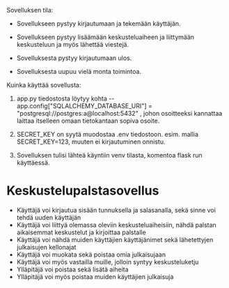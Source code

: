Sovelluksen tila:

- Sovellukseen pystyy kirjautumaan ja tekemään käyttäjän.
- Sovellukseen pystyy lisäämään keskusteluaiheen ja liittymään keskusteluun ja myös lähettää viestejä.
- Sovelluksesta pystyy kirjautumaan ulos.

- Sovelluksesta uupuu vielä monta toimintoa.

Kuinka käyttää sovellusta:

1. app.py tiedostosta löytyy kohta -- app.config["SQLALCHEMY_DATABASE_URI"] = "postgresql://postgres:a@localhost:5432" , johon osoitteeksi kannattaa laittaa itselleen omaan tietokantaan sopiva osoite.

2. SECRET_KEY on syytä muodostaa .env tiedostoon. esim. mallia SECRET_KEY=123, muuten ei kirjautuminen onnistu.

3. Sovelluksen tulisi lähteä käyntiin venv tilasta, komentoa flask run käyttäessä.
   

# Keskustelupalstasovellus

- Käyttäjä voi kirjautua sisään tunnuksella ja salasanalla, sekä sinne voi tehdä uuden käyttäjän
- Käyttäjä voi liittyä olemassa oleviin keskusteluaiheisiin, nähdä palstan aikaisemmat keskustelut ja kirjoittaa palstalle
- Käyttäjä voi nähdä muiden käyttäjien käyttäjänimet sekä lähetettyjen julkaisujen kellonajat
- Käyttäjä voi muokata sekä poistaa omia julkaisujaan
- Käyttäjä voi myös vastailla muille, jolloin syntyy keskusteluketju
- Ylläpitäjä voi poistaa sekä lisätä aiheita
- Ylläpitäjä voi myös poistaa muiden käyttäjien julkaisuja
  